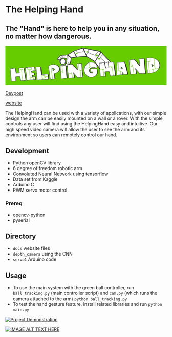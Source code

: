 # The Helping Hand
## The "Hand" is here to help you in any situation, no matter how dangerous.
![alt text](docs/logo.jpg)

[Devpost](https://devpost.com/software/the-helping-hand-p4aqu5)

[website](http://thehelpinghand.tech/)

The HelpingHand can be used with a variety of applications, with our simple design the arm can be easily mounted on a wall or a rover. With the simple controls any user will find using the HelpingHand easy and intuitive. Our high speed video camera will allow the user to see the arm and its environment so users can remotely control our hand.

## Development
- Python openCV library
- 6 degree of freedom robotic arm
- Convoluted Neural Network using tensorflow
- Data set from Kaggle
- Arduino C
- PWM servo motor control

### Prereq
- opencv-python
- pyserial

## Directory
- `docs` website files
- `depth_camera` using the CNN
- `servo1` Arduino code


## Usage
- To use the main system with the green ball controller, run `ball_tracking.py` (main controller script) and `cam.py` (which runs the camera attached to the arm)
  ```python ball_tracking.py```
- To test the hand gesture feature, install related libraries and run
  ```python main.py```

[![Project Demonstration](https://img.youtube.com/vi/U9rnUuT0W4U/0.jpg)](https://www.youtube.com/watch?v=U9rnUuT0W4U&feature=emb_logo)

[![IMAGE ALT TEXT HERE](https://img.youtube.com/vi/YoxBQWCCZro/0.jpg)](https://www.youtube.com/watch?v=YoxBQWCCZro)
